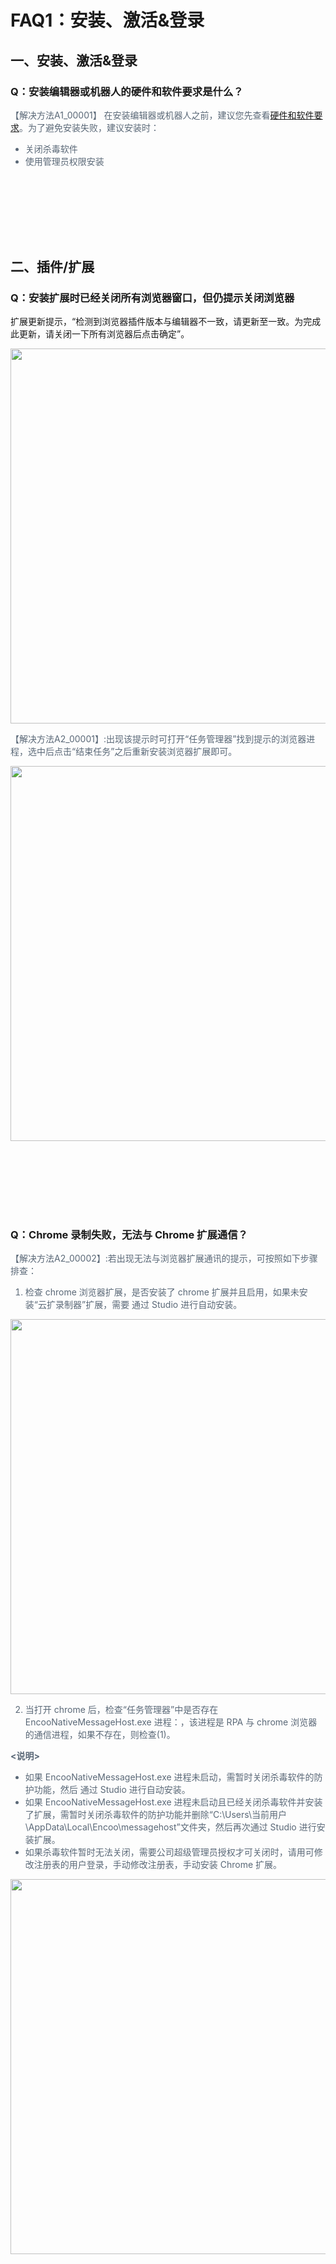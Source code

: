 # FAQ1：安装、激活&登录

## 一、安装、激活&登录

### Q：安装编辑器或机器人的硬件和软件要求是什么？

<font color=5a6877> 【解决方法A1_00001】
在安装编辑器或机器人之前，建议您先查看[硬件和软件要求](https://academy.encoo.com/zh-cn/wiki/Studio/quickStart/HarewareAndSoftwareRequirements.md?uuid=1bb922bd-c25d-4921-9241-f13ee45d295f)。为了避免安装失败，建议安装时：
* 关闭杀毒软件
* 使用管理员权限安装

 </font><br><br>
 ---
 <br>



## 二、插件/扩展

### Q：安装扩展时已经关闭所有浏览器窗口，但仍提示关闭浏览器

扩展更新提示，“检测到浏览器插件版本与编辑器不一致，请更新至一致。为完成此更新，请关闭一下所有浏览器后点击确定”。

<img width = '600'  src ="https://docimages.blob.core.chinacloudapi.cn/images/troubleshoot/2-1.png"/>


<font color=5a6877> 【解决方法A2_00001】:出现该提示时可打开“任务管理器”找到提示的浏览器进程，选中后点击“结束任务”之后重新安装浏览器扩展即可。

<img width = '600'  src ="https://docimages.blob.core.chinacloudapi.cn/images/troubleshoot/2-2.png"/>

 </font><br><br>
 ---
 <br>

### Q：Chrome 录制失败，无法与 Chrome 扩展通信？
<font color=5a6877> 【解决方法A2_00002】:若出现无法与浏览器扩展通讯的提示，可按照如下步骤排查：
1. 检查 chrome 浏览器扩展，是否安装了 chrome 扩展并且启用，如果未安装“云扩录制器”扩展，需要 通过 Studio 进行自动安装。

<img width = '600'  src ="https://docimages.blob.core.chinacloudapi.cn/images/troubleshoot/3-1.png"/>


2. 当打开 chrome 后，检查“任务管理器”中是否存在 EncooNativeMessageHost.exe 进程：，该进程是 RPA 与 chrome 浏览器的通信进程，如果不存在，则检查(1)。

**<说明>**
* 如果 EncooNativeMessageHost.exe 进程未启动，需暂时关闭杀毒软件的防护功能，然后 通过 Studio 进行自动安装。
* 如果 EncooNativeMessageHost.exe 进程未启动且已经关闭杀毒软件并安装了扩展，需暂时关闭杀毒软件的防护功能并删除“C:\Users\当前用户\AppData\Local\Encoo\messagehost”文件夹，然后再次通过 Studio 进行安装扩展。
* 如果杀毒软件暂时无法关闭，需要公司超级管理员授权才可关闭时，请用可修改注册表的用户登录，手动修改注册表，手动安装 Chrome 扩展。

<img width = '600'  src ="https://docimages.blob.core.chinacloudapi.cn/images/troubleshoot/3-2.png"/>


 </font><br><br>
---
<br>
